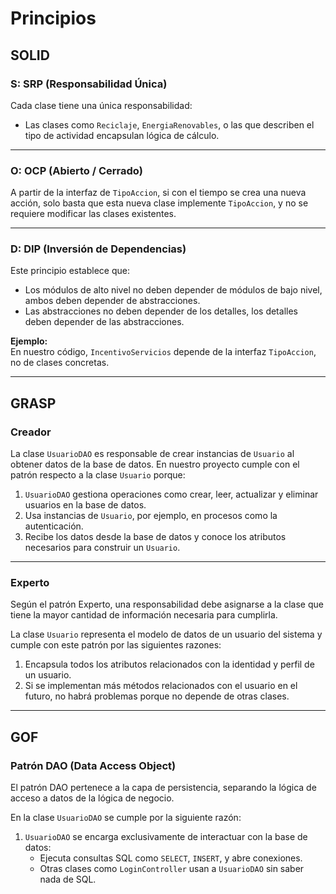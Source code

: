 # Principios

## SOLID

### S: SRP (Responsabilidad Única)

Cada clase tiene una única responsabilidad:

- Las clases como `Reciclaje`, `EnergiaRenovables`, o las que describen el tipo de actividad encapsulan lógica de cálculo.

---

### O: OCP (Abierto / Cerrado)

A partir de la interfaz de `TipoAccion`, si con el tiempo se crea una nueva acción, solo basta que esta nueva clase implemente `TipoAccion`, y no se requiere modificar las clases existentes.

---

### D: DIP (Inversión de Dependencias)

Este principio establece que:

- Los módulos de alto nivel no deben depender de módulos de bajo nivel, ambos deben depender de abstracciones.
- Las abstracciones no deben depender de los detalles, los detalles deben depender de las abstracciones.

**Ejemplo:**  
En nuestro código, `IncentivoServicios` depende de la interfaz `TipoAccion`, no de clases concretas.

---

## GRASP

### Creador

La clase `UsuarioDAO` es responsable de crear instancias de `Usuario` al obtener datos de la base de datos. En nuestro proyecto cumple con el patrón respecto a la clase `Usuario` porque:

1. `UsuarioDAO` gestiona operaciones como crear, leer, actualizar y eliminar usuarios en la base de datos.
2. Usa instancias de `Usuario`, por ejemplo, en procesos como la autenticación.
3. Recibe los datos desde la base de datos y conoce los atributos necesarios para construir un `Usuario`.

---

### Experto

Según el patrón Experto, una responsabilidad debe asignarse a la clase que tiene la mayor cantidad de información necesaria para cumplirla.

La clase `Usuario` representa el modelo de datos de un usuario del sistema y cumple con este patrón por las siguientes razones:

1. Encapsula todos los atributos relacionados con la identidad y perfil de un usuario.
2. Si se implementan más métodos relacionados con el usuario en el futuro, no habrá problemas porque no depende de otras clases.

---

## GOF

### Patrón DAO (Data Access Object)

El patrón DAO pertenece a la capa de persistencia, separando la lógica de acceso a datos de la lógica de negocio.

En la clase `UsuarioDAO` se cumple por la siguiente razón:

1. `UsuarioDAO` se encarga exclusivamente de interactuar con la base de datos:
   - Ejecuta consultas SQL como `SELECT`, `INSERT`, y abre conexiones.
   - Otras clases como `LoginController` usan a `UsuarioDAO` sin saber nada de SQL.
